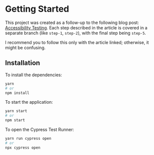 # Getting Started

This project was created as a follow-up to the following blog post: [Accessibility Testing](https://developers.livechat.com/updates/livechat-automated-a11y-testing). Each step described in the article is covered in a separate branch (like `step-1`, `step-2`), with the final step being `step-5`.

I recommend you to follow this only with the article linked; otherwise, it might be confusing.

## Installation

To install the dependencies:

```bash
yarn
# or
npm install
```

To start the application:

```bash
yarn start
# or
npm start
```

To open the Cypress Test Runner:

```bash
yarn run cypress open
# or
npx cypress open
```